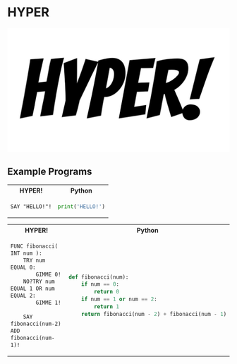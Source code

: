 # HYPER

![Logo](./hyper.jpg)

## Example Programs

<table>
  <tr>
  <th>HYPER!</th>
  <th>Python</th>
  </tr>

  <tr>
  <td>

```
SAY "HELLO!"!
```

  </td>
  <td>

```python
print('HELLO!')
```

  </td>
  </tr>
</table>


<table>
  <tr>
  <th>HYPER!</th>
  <th>Python</th>
  </tr>

  <tr>
  <td>

```
FUNC fibonacci( INT num ): 
    TRY num EQUAL 0:
        GIMME 0!
    NO?TRY num EQUAL 1 OR num EQUAL 2:
        GIMME 1!
    
    SAY fibonacci(num-2) ADD fibonacci(num-1)!
```

  </td>

  <td>

```python
def fibonacci(num): 
    if num == 0: 
        return 0
    if num == 1 or num == 2:
        return 1
    return fibonacci(num - 2) + fibonacci(num - 1)
```

  </td>

  </tr>
</table>
